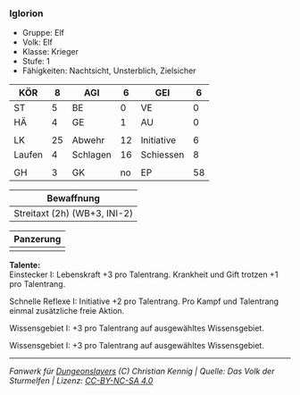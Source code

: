 ### Iglorion  
- Gruppe: Elf  
- Volk: Elf  
- Klasse: Krieger  
- Stufe: 1  
- Fähigkeiten: Nachtsicht, Unsterblich, Zielsicher  


| KÖR | 8 | AGI | 6 | GEI | 6 |
| --- | --- | --- | --- | --- | --- |
| ST | 5 | BE | 0 | VE | 0 |
| HÄ | 4 | GE | 1 | AU | 0 |
|  |  |  |  |  |  |
| LK | 25 | Abwehr | 12 | Initiative | 6 |
| Laufen | 4 | Schlagen | 16 | Schiessen | 8 |
|  |  |  |  |  |  |
| GH | 3 | GK | no | EP | 58 |


| Bewaffnung |
| --- |
| Streitaxt (2h) (WB+3, INI-2) |


| Panzerung |
| --- |
|  |


**Talente:**  
Einstecker I: Lebenskraft +3 pro Talentrang. Krankheit und Gift trotzen +1 pro Talentrang.

Schnelle Reflexe I: Initiative +2 pro Talentrang. Pro Kampf und Talentrang einmal zusätzliche freie Aktion.

Wissensgebiet I: +3 pro Talentrang auf ausgewähltes Wissensgebiet.

Wissensgebiet I: +3 pro Talentrang auf ausgewähltes Wissensgebiet.





___
*Fanwerk für [Dungeonslayers](https://www.dungeonslayers.net/) (C) Christian Kennig | Quelle: Das Volk der Sturmelfen | Lizenz: [CC-BY-NC-SA 4.0](https://creativecommons.org/licenses/by-nc-sa/4.0/deed.de)*